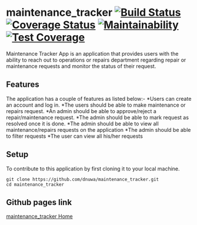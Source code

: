 # maintenance_tracker  [![Build Status](https://travis-ci.org/dnuwa/maintenance_tracker.svg?branch=master)](https://travis-ci.org/dnuwa/maintenance_tracker)		[![Coverage Status](https://coveralls.io/repos/github/dnuwa/maintenance_tracker/badge.svg?branch=master)](https://coveralls.io/github/dnuwa/maintenance_tracker?branch=master)		[![Maintainability](https://api.codeclimate.com/v1/badges/a99a88d28ad37a79dbf6/maintainability)](https://codeclimate.com/github/codeclimate/codeclimate/maintainability)		[![Test Coverage](https://api.codeclimate.com/v1/badges/a99a88d28ad37a79dbf6/test_coverage)](https://codeclimate.com/github/codeclimate/codeclimate/test_coverage)

Maintenance Tracker App is an application that provides users with the ability to reach out to operations or repairs department regarding repair or maintenance requests and monitor the status of their request.

## Features
The application has a couple of features as listed below:-
 *Users can create an account and log in.
 *The users should be able to make maintenance or repairs request.
 *An admin should be able to approve/reject a repair/maintenance request.
 *The admin should be able to mark request as resolved once it is done.
 *The admin should be able to view all maintenance/repairs requests on the application
 *The admin should be able to filter requests
 *The user can view all his/her requests

## Setup
To contribute to this application by first cloning it to your local machine.

```
git clone https://github.com/dnuwa/maintenance_tracker.git
cd maintenance_tracker
```
## Github pages link
[maintenance_tracker Home](https://dnuwa.github.io/maintenance_tracker/UI/)


